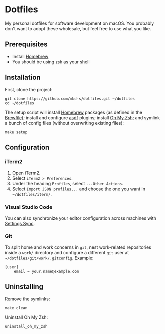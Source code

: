 # Dotfiles

My personal dotfiles for software development on macOS. You probably don't want to adopt these wholesale, but feel free to use what you like.

## Prerequisites

- Install [Homebrew](https://brew.sh/)
- You should be using `zsh` as your shell
## Installation

First, clone the project:

```shell
git clone https://github.com/mbd-s/dotfiles.git ~/dotfiles
cd ~/dotfiles
```

The setup script will install [Homebrew](https://brew.sh/) packages (as defined in the [Brewfile](Brewfile)); install and configure [asdf](https://github.com/asdf-vm/asdf) plugins; install [Oh My Zsh](https://github.com/ohmyzsh/ohmyzsh); and symlink a bunch of config files (without overwriting existing files):

```shell
make setup
```

## Configuration

### iTerm2

1. Open iTerm2.
2. Select `iTerm2 > Preferences`.
3. Under the heading `Profiles`, select `...Other Actions`.
4. Select `Import JSON profiles...` and choose the one you want in `~/dotfiles/iterm/`.

### Visual Studio Code

You can also synchronize your editor configuration across machines with [Settings Sync](https://code.visualstudio.com/docs/editor/settings-sync).

### Git

To split home and work concerns in `git`, nest work-related repositories inside a `work/` directory and configure a different `git` user at `~/dotfiles/git/work/.gitconfig`. Example:

```
[user]
	email = your.name@example.com
```

## Uninstalling

Remove the symlinks:

```shell
make clean
```

Uninstall Oh My Zsh:

```shell
uninstall_oh_my_zsh
```
